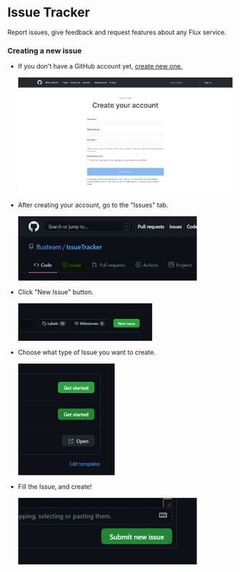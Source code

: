 # Issue Tracker
Report issues, give feedback and request features about any Flux service.

### Creating a new issue

* If you don't have a GitHub account yet, <a href="https://github.com/join" target="_blank">create new one.</a><br><br>
  <img src="assets/github_signup.png" width="800">

* After creating your account, go to the "Issues" tab.<br><br>
  <img src="assets/github_issues.png" width="400">

* Click "New Issue" button.<br><br>
  <img src="assets/github_new_issue.png" width="300">

* Choose what type of Issue you want to create.<br><br>
  <img src="assets/github_select_template.png" height="250">

* Fill the Issue, and create!<br><br>
  <img src="assets/github_submit_issue.png" width="400">
